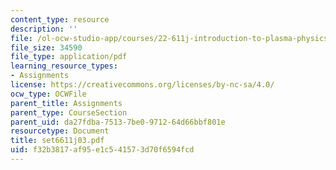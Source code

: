 ```yaml
---
content_type: resource
description: ''
file: /ol-ocw-studio-app/courses/22-611j-introduction-to-plasma-physics-i-fall-2003/f32b3817af95e1c541573d70f6594fcd_set6611j03.pdf
file_size: 34590
file_type: application/pdf
learning_resource_types:
- Assignments
license: https://creativecommons.org/licenses/by-nc-sa/4.0/
ocw_type: OCWFile
parent_title: Assignments
parent_type: CourseSection
parent_uid: da27fdba-7513-7be0-9712-64d66bbf801e
resourcetype: Document
title: set6611j03.pdf
uid: f32b3817-af95-e1c5-4157-3d70f6594fcd
---
```

